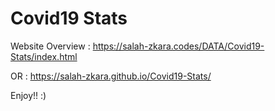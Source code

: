 # Covid19 Stats

Website Overview :
https://salah-zkara.codes/DATA/Covid19-Stats/index.html

OR :
https://salah-zkara.github.io/Covid19-Stats/

Enjoy!! :)
